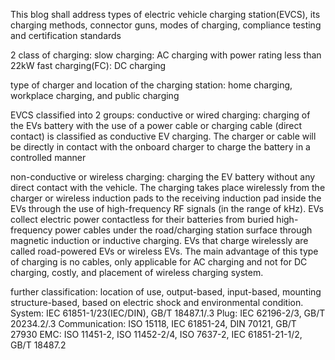 This blog shall address
types of electric vehicle charging station(EVCS), its charging methods, connector guns, modes of charging, compliance testing and certification standards

2 class of charging:
slow charging: AC charging with power rating less than 22kW
fast charging(FC): DC charging

type of charger and location of the charging station:
home charging, workplace charging, and public charging

EVCS classified into 2 groups:
conductive or wired charging: charging of the EVs battery with the use of a power cable or charging cable (direct contact) is classified as conductive EV charging. The charger or cable will be directly in contact with the onboard charger to charge the battery in a controlled manner

non-conductive or wireless charging: charging the EV battery without any direct contact with the vehicle. The charging takes place wirelessly from the charger or wireless induction pads to the receiving induction pad inside the EVs through the use of high-frequency RF signals (in the range of kHz). EVs collect electric power contactless for their batteries from buried high-frequency power cables under the road/charging station surface through magnetic induction or inductive charging. EVs that charge wirelessly are called road-powered EVs or wireless EVs. The main advantage of this type of charging is no cables, only applicable for AC charging and not for DC charging, costly, and placement of wireless charging system.

further classification:
location of use, output-based, input-based, mounting structure-based, based on electric shock and environmental condition.
System: IEC 61851-1/23(IEC/DIN), GB/T 18487.1/.3
Plug: IEC 62196-2/3, GB/T 20234.2/.3
Communication: ISO 15118, IEC 61851-24, DIN 70121, GB/T 27930
EMC: ISO 11451-2, ISO 11452-2/4, ISO 7637-2, IEC 61851-21-1/2, GB/T 18487.2